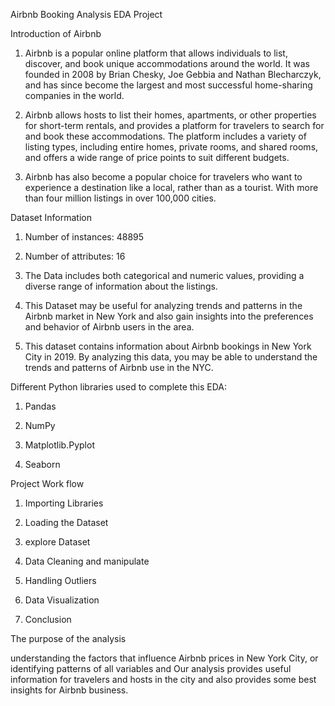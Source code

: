 Airbnb Booking Analysis EDA Project

Introduction of Airbnb

1. Airbnb is a popular online platform that allows individuals to list, discover, and book unique accommodations around the world. It was founded in 2008 by Brian Chesky, Joe Gebbia and Nathan Blecharczyk, and has since become the largest and most successful home-sharing companies in the world.

2. Airbnb allows hosts to list their homes, apartments, or other properties for short-term rentals, and provides a platform for travelers to search for and book these accommodations. The platform includes a variety of listing types, including entire homes, private rooms, and shared rooms, and offers a wide range of price points to suit different budgets.

3. Airbnb has also become a popular choice for travelers who want to experience a destination like a local, rather than as a tourist. With more than four million listings in over 100,000 cities.


Dataset Information

1. Number of instances: 48895

2. Number of attributes: 16

3. The Data includes both categorical and numeric values, providing a diverse range of information about the listings.

4. This Dataset may be useful for analyzing trends and patterns in the Airbnb market in New York and also gain insights into the preferences and behavior of Airbnb users in the area.

5. This dataset contains information about Airbnb bookings in New York City in 2019. By analyzing this data, you may be able to understand the trends and patterns of Airbnb use in the NYC.


Different Python libraries used to complete this EDA:

1. Pandas

2. NumPy

3. Matplotlib.Pyplot

4. Seaborn


Project Work flow

1. Importing Libraries

2. Loading the Dataset

3. explore Dataset

4. Data Cleaning and manipulate

5. Handling Outliers

6. Data Visualization

7. Conclusion


The purpose of the analysis

understanding the factors that influence Airbnb prices in New York City, or identifying patterns of all variables and Our analysis provides useful information for travelers and hosts in the city and also provides some best insights for Airbnb business.
